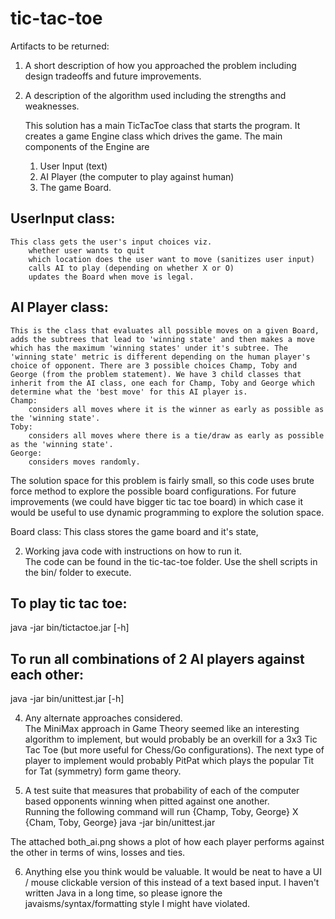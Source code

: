 tic-tac-toe
===========
Artifacts to be returned:     
 
1. A short description of how you approached the problem including design tradeoffs and future improvements.  
3. A description of the algorithm used including the strengths and weaknesses.

    This solution has a main TicTacToe class that starts the program. It creates a game Engine class which drives the game. The main components of the Engine are 
    1. User Input (text)
    2. AI Player (the computer to play against human) 
    3. The game Board.

UserInput class:
----------------
    This class gets the user's input choices viz. 
        whether user wants to quit
        which location does the user want to move (sanitizes user input)
        calls AI to play (depending on whether X or O)
        updates the Board when move is legal.

AI Player class:
----------------
    This is the class that evaluates all possible moves on a given Board, adds the subtrees that lead to 'winning state' and then makes a move which has the maximum 'winning states' under it's subtree. The 'winning state' metric is different depending on the human player's choice of opponent. There are 3 possible choices Champ, Toby and George (from the problem statement). We have 3 child classes that inherit from the AI class, one each for Champ, Toby and George which determine what the 'best move' for this AI player is.
    Champ:
        considers all moves where it is the winner as early as possible as the 'winning state'.
    Toby:
        considers all moves where there is a tie/draw as early as possible as the 'winning state'.
    George:
        considers moves randomly. 

The solution space for this problem is fairly small, so this code uses brute force method to explore the possible board configurations.
For future improvements (we could have bigger tic tac toe board) in which case it would be useful to use dynamic programming to explore the solution space.

Board class:
    This class stores the game board and it's state,  



2. Working java code with instructions on how to run it.            
The code can be found in the tic-tac-toe folder.  Use the shell scripts in the bin/ folder to execute. 

To play tic tac toe:
--------------------
java -jar bin/tictactoe.jar [-h] 

To run all combinations of 2 AI players against each other:
-----------------------------------------
java -jar bin/unittest.jar [-h]



4. Any alternate approaches considered.      
The MiniMax approach in Game Theory seemed like an interesting algorithm to implement, but would probably be an overkill for a 3x3 Tic Tac Toe (but more useful for Chess/Go configurations).
The next type of player to implement would probably PitPat which plays the popular Tit for Tat (symmetry) form game theory.



5. A test suite that measures that probability of each of the computer based opponents winning when pitted against one another.                        
Running the following command will run {Champ, Toby, George} X {Cham, Toby, George}
java -jar bin/unittest.jar

The attached both_ai.png shows a plot of how each player performs against the other in terms of wins, losses and ties.

6. Anything else you think would be valuable. 
It would be neat to have a UI / mouse clickable version of this instead of a text based input.
I haven't written Java in a long time, so please ignore the javaisms/syntax/formatting style I might have violated.
